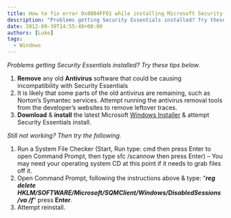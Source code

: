 ```yaml
---
title: How to fix error 0x8004FF01 while installing Microsoft Security Essentals
description: "Problems getting Security Essentials installed? Try these tips below."
date: 2012-09-30T14:55:48+00:00
authors: [Luke]
tags:
  - Windows
---
```

_Problems getting Security Essentials installed? Try these tips below._

<ol start="1">
  <li>
    <strong>Remove</strong> any old <strong>Antivirus</strong> software that could be causing incompatibility with Security Essentials
  </li>
  <li>
    It is likely that some parts of the old antivirus are remaining, such as Norton&#8217;s Symantec services. Attempt running the antivirus removal tools from the developer’s websites to remove leftover traces.
  </li>
  <li>
    <strong>Download</strong> & <strong>install</strong> the latest Microsoft <a href="http://www.microsoft.com/download/en/details.aspx?id=8483" target="_blank">Windows Installer</a> & attempt Security Essentials install.
  </li>
</ol>

_Still not working? Then try the following._

<ol start="1">
  <li>
    Run a System File Checker (Start, Run type: cmd then press Enter to open Command Prompt, then type sfc /scannow then press Enter) &#8211; You may need your operating system CD at this point if it needs to grab files off it.
  </li>
  <li>
    Open Command Prompt, following the instructions above & type: &#8220;<strong><em>reg delete HKLM/SOFTWARE/Microsoft/SQMClient/Windows/DisabledSessions /va /f</em></strong>&#8221; press <strong>Enter</strong>.
  </li>
  <li>
    Attempt reinstall.
  </li>
</ol>